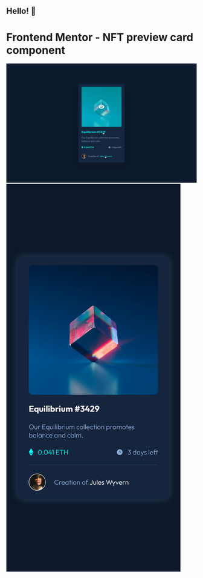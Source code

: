 ## Hello! 👋
# Frontend Mentor - NFT preview card component

![Design:](./design/active-states.jpg)
![Design:](./design/mobile.png)